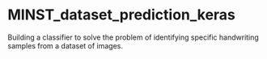 # MINST_dataset_prediction_keras

Building a classifier to solve the problem of identifying specific handwriting samples from a
dataset of images.
